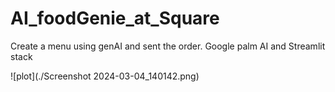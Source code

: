 # AI_foodGenie_at_Square
Create a menu using genAI and sent the order.   Google palm AI and  Streamlit stack

![plot](./Screenshot 2024-03-04_140142.png)
